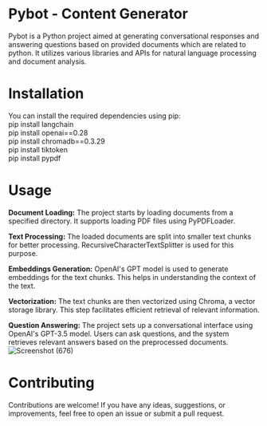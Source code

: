 # Pybot - Content Generator
Pybot is a Python project aimed at generating conversational responses and answering questions based on provided documents which are related to python. It utilizes various libraries and APIs for natural language processing and document analysis.

# Installation
You can install the required dependencies using pip:\
    pip install langchain\
    pip install openai==0.28\
    pip install chromadb==0.3.29\
    pip install tiktoken\
    pip install pypdf

# Usage
**Document Loading:** The project starts by loading documents from a specified directory. It supports loading PDF files using PyPDFLoader.

**Text Processing:** The loaded documents are split into smaller text chunks for better processing. RecursiveCharacterTextSplitter is used for this purpose.

**Embeddings Generation:** OpenAI's GPT model is used to generate embeddings for the text chunks. This helps in understanding the context of the text.

**Vectorization:** The text chunks are then vectorized using Chroma, a vector storage library. This step facilitates efficient retrieval of relevant information.

**Question Answering:** The project sets up a conversational interface using OpenAI's GPT-3.5 model. Users can ask questions, and the system retrieves relevant answers based on the preprocessed documents.
![Screenshot (676)](https://github.com/Dhashwathi/Pybot/assets/127650913/76cd9843-053f-4d44-8ae2-068ade037e94)

# Contributing

Contributions are welcome! If you have any ideas, suggestions, or improvements, feel free to open an issue or submit a pull request.
